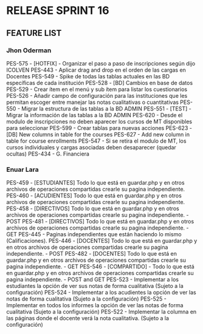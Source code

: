 # RELEASE SPRINT 16

## FEATURE LIST

### Jhon Oderman
PES-575 - [HOTFIX] - Organizar el paso a paso de inscripciones según dijo ICOLVEN
PES-443 - Aplicar drag and drop en el orden de las cargas en Docentes
PES-549 - Spike de todas las tablas actuales en las BD específicas de cada institución
PES-528 - [BD] Cambios en base de datos
PES-529 - Crear ítem en el menú y sub ítem para listar los cuestionarios
PES-526 - Añadir campo de configuración para las instituciones que les permitan escoger entre manejar las notas cualitativas o cuantitativas
PES-550 - Migrar la estructura de las tablas a la BD ADMIN
PES-551 - [TEST] - Migrar la información de las tablas a la BD ADMIN
PES-620 - Desde el modulo de inscripciones no deben aparecer los cursos de MT disponibles para seleccionar
PES-599 - Crear tablas para nuevas acciones
PES-623 - [DB] New columns in table for the courses
PES-627 - Add new column in table for course enrollments
PES-547 - Si se retira el modulo de MT, los cursos individuales y cargas asociadas deben desaparecer (quedar ocultas)
PES-434 - G. Financiera

### Enuar Lara
PES-459 - [ESTUDIANTES] Todo lo que está en guardar.php y en otros archivos de operaciones compartidas crearle su pagina independiente.
PES-460 - [ACUDIENTES] Todo lo que está en guardar.php y en otros archivos de operaciones compartidas crearle su pagina independiente.
PES-458 - [DIRECTIVOS] Todo lo que está en guardar.php y en otros archivos de operaciones compartidas crearle su pagina independiente. - POST
PES-481 - [DIRECTIVOS] Todo lo que está en guardar.php y en otros archivos de operaciones compartidas crearle su pagina independiente. - GET
PES-445 - Paginas independientes que están haciendo lo mismo (Calificaciones).
PES-446 - [DOCENTES] Todo lo que está en guardar.php y en otros archivos de operaciones compartidas crearle su pagina independiente. - POST
PES-482 - [DOCENTES] Todo lo que está en guardar.php y en otros archivos de operaciones compartidas crearle su pagina independiente. - GET
PES-546 - [COMPARTIDO] - Todo lo que está en guardar.php y en otros archivos de operaciones compartidas crearle su pagina independiente. - POST and GET
PES-523 - Implementar a los estudiantes la opción de ver sus notas de forma cualitativa (Sujeto a la configuración)
PES-524 - Implementar a los acudientes la opción de ver las notas de forma cualitativa (Sujeto a la configuración)
PES-525 - Implementar en todos los informes la opción de ver las notas de forma cualitativa (Sujeto a la configuración)
PES-522 - Implementar la columna en las páginas donde el docente verá la nota cualitativa. (Sujeto a la configuración)